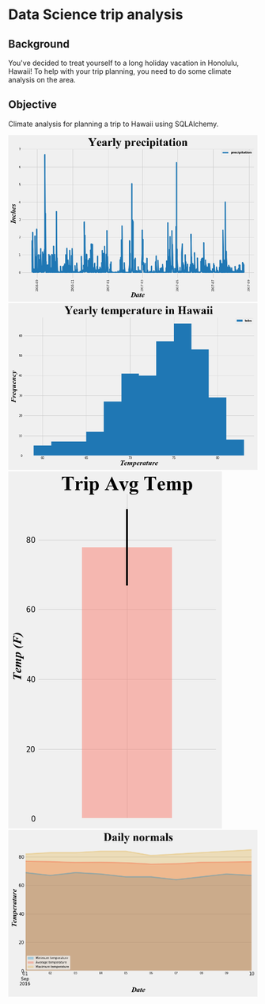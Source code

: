 # Data Science trip analysis
## Background

You've decided to treat yourself to a long holiday vacation in Honolulu, Hawaii! To help with your trip planning, you need to do some climate analysis on the area.

## Objective

Climate analysis for planning a trip to Hawaii using SQLAlchemy.

![Yearly precipitation](Precipitation_analysis.png)
![Yearly temperature](Station_analysis.png)
![Average temperature on trip](Temperature_analysis.png)
![Daily normals](Temperature_analysis2.png)

